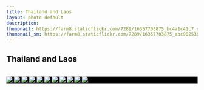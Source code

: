 ```yaml
---
title: Thailand and Laos
layout: photo-default
description: 
thumbnail: https://farm8.staticflickr.com/7289/16357703875_bc4a1c41c7_o_d.jpg
thumbnail_sm: https://farm8.staticflickr.com/7289/16357703875_abc98253b6_z_d.jpg
---
```


## Thailand and Laos

<br />

<style>
    .galleria{ background: #000 }
</style>

<div class="galleria">
    <img src="https://farm8.staticflickr.com/7419/15737784563_a03754c1f7_o_d.jpg" />
    <img src="https://farm8.staticflickr.com/7437/16355994801_fb0f635df3_h_d.jpg" />
    <img src="https://farm8.staticflickr.com/7325/16357733925_36cc75ed93_h_d.jpg" />
    <img src="https://farm8.staticflickr.com/7389/16171848187_931bb22303_h_d.jpg" />
    <img src="https://farm8.staticflickr.com/7327/16170372510_232f531c9a_h_d.jpg" />
    <img src="https://farm8.staticflickr.com/7388/16171524579_9204c1047e_h_d.jpg" />
    <img src="https://farm8.staticflickr.com/7443/16356841972_f57cdbe855_h_d.jpg" />
    <img src="https://farm8.staticflickr.com/7429/16331757896_54576f52de_h_d.jpg" />
    <img src="https://farm6.staticflickr.com/5614/15785649342_9fbf2525e7_h_d.jpg" />
    <img src="https://farm9.staticflickr.com/8632/16355973701_068b9858d6_h_d.jpg" />
    <img src="https://farm8.staticflickr.com/7289/16357703875_bc4a1c41c7_o_d.jpg" />
</div>

<script>
    Galleria.loadTheme('/javascripts/galleria-themes/classic/galleria.classic.js');
    Galleria.configure({
        lightbox: true,
        height: 0.75 /* 16:9 -- 0.5625 */
    });
    Galleria.run('.galleria');
</script>
